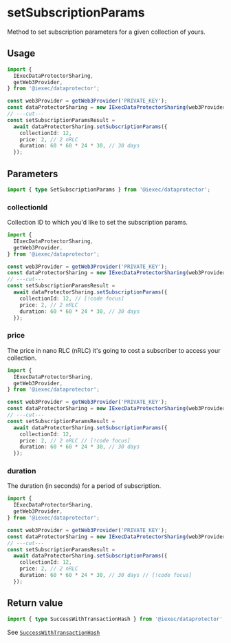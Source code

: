 # setSubscriptionParams

Method to set subscription parameters for a given collection of yours.

## Usage

```ts twoslash
import {
  IExecDataProtectorSharing,
  getWeb3Provider,
} from '@iexec/dataprotector';

const web3Provider = getWeb3Provider('PRIVATE_KEY');
const dataProtectorSharing = new IExecDataProtectorSharing(web3Provider);
// ---cut---
const setSubscriptionParamsResult =
  await dataProtectorSharing.setSubscriptionParams({
    collectionId: 12,
    price: 2, // 2 nRLC
    duration: 60 * 60 * 24 * 30, // 30 days
  });
```

## Parameters

```ts twoslash
import { type SetSubscriptionParams } from '@iexec/dataprotector';
```

### collectionId

Collection ID to which you'd like to set the subscription params.

```ts twoslash
import {
  IExecDataProtectorSharing,
  getWeb3Provider,
} from '@iexec/dataprotector';

const web3Provider = getWeb3Provider('PRIVATE_KEY');
const dataProtectorSharing = new IExecDataProtectorSharing(web3Provider);
// ---cut---
const setSubscriptionParamsResult =
  await dataProtectorSharing.setSubscriptionParams({
    collectionId: 12, // [!code focus]
    price: 2, // 2 nRLC
    duration: 60 * 60 * 24 * 30, // 30 days
  });
```

### price

The price in nano RLC (nRLC) it's going to cost a subscriber to access your
collection.

```ts twoslash
import {
  IExecDataProtectorSharing,
  getWeb3Provider,
} from '@iexec/dataprotector';

const web3Provider = getWeb3Provider('PRIVATE_KEY');
const dataProtectorSharing = new IExecDataProtectorSharing(web3Provider);
// ---cut---
const setSubscriptionParamsResult =
  await dataProtectorSharing.setSubscriptionParams({
    collectionId: 12,
    price: 2, // 2 nRLC // [!code focus]
    duration: 60 * 60 * 24 * 30, // 30 days
  });
```

### duration

The duration (in seconds) for a period of subscription.

```ts twoslash
import {
  IExecDataProtectorSharing,
  getWeb3Provider,
} from '@iexec/dataprotector';

const web3Provider = getWeb3Provider('PRIVATE_KEY');
const dataProtectorSharing = new IExecDataProtectorSharing(web3Provider);
// ---cut---
const setSubscriptionParamsResult =
  await dataProtectorSharing.setSubscriptionParams({
    collectionId: 12,
    price: 2, // 2 nRLC
    duration: 60 * 60 * 24 * 30, // 30 days // [!code focus]
  });
```

## Return value

```ts twoslash
import { type SuccessWithTransactionHash } from '@iexec/dataprotector';
```

See [`SuccessWithTransactionHash`](../../types.md#successwithtransactionhash)
